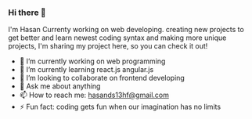 ### Hi there 👋
I'm Hasan Currenty working on web developing. creating new projects to get better and learn newest coding syntax and making more unique projects,
I'm sharing my project here, so you can check it out!

- 🔭 I’m currently working on web programming
- 🌱 I’m currently learning react.js angular.js 
- 👯 I’m looking to collaborate on frontend developing
- 💬 Ask me about anything
- 📫 How to reach me: hasands13hf@gmail.com
- ⚡ Fun fact: coding gets fun when our imagination has no limits

